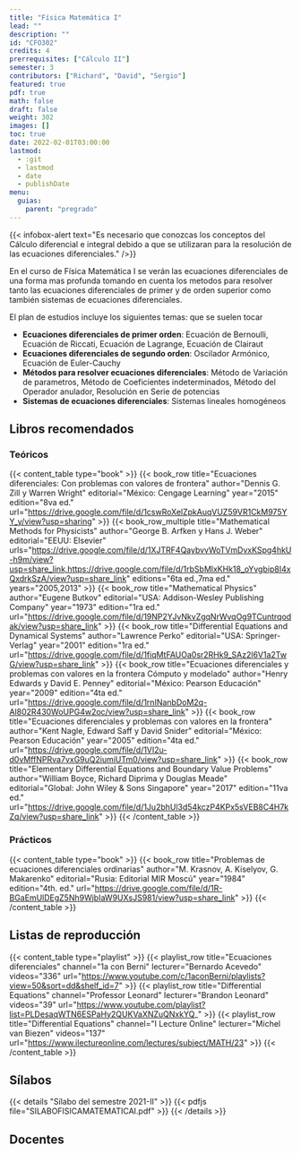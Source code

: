 ```yaml
---
title: "Física Matemática I"
lead: ""
description: ""
id: "CFO302"
credits: 4
prerrequisites: ["Cálculo II"]
semester: 3
contributors: ["Richard", "David", "Sergio"]
featured: true
pdf: true
math: false
draft: false
weight: 302
images: []
toc: true
date: 2022-02-01T03:00:00
lastmod:
  - :git
  - lastmod
  - date
  - publishDate
menu:
  guias:
    parent: "pregrado"
---
```


{{< infobox-alert text="Es necesario que conozcas los conceptos del Cálculo diferencial e integral debido a que se utilizaran para la resolución de las ecuaciones diferenciales." />}}

En el curso de Física Matemática I se verán las ecuaciones diferenciales de una forma mas profunda tomando en cuenta los metodos para resolver tanto las ecuaciones diferenciales de primer y de orden superior como también sistemas de ecuaciones diferenciales.

El plan de estudios incluye los siguientes temas: que se suelen tocar

- **Ecuaciones diferenciales de primer orden**: Ecuación de Bernoulli, Ecuación de Riccati, Ecuación de Lagrange, Ecuación de Clairaut
- **Ecuaciones diferenciales de segundo orden**: Oscilador Armónico, Ecuación de Euler-Cauchy
- **Métodos para resolver ecuaciones diferenciales**: Método de Variación de parametros, Método de Coeficientes indeterminados, Método del Operador anulador, Resolución en Serie de potencias
- **Sistemas de ecuaciones diferenciales**: Sistemas lineales homogéneos

## Libros recomendados

### Teóricos

{{< content_table type="book" >}}
  {{< book_row title="Ecuaciones diferenciales: Con problemas con valores de frontera" author="Dennis G. Zill y Warren Wright" editorial="México: Cengage Learning" year="2015" edition="8va ed." url="https://drive.google.com/file/d/1cswRoXelZpkAuqVUZ59VR1CkM975YY_y/view?usp=sharing" >}}
{{< book_row_multiple title="Mathematical Methods for Physicists" author="George B. Arfken y Hans J. Weber" editorial="EEUU: Elsevier" urls="https://drive.google.com/file/d/1XJTRF4QaybvvWoTVmDvxKSpg4hkU-h9m/view?usp=share_link,https://drive.google.com/file/d/1rbSbMlxKHk18_oYvgbip8I4xQxdrkSzA/view?usp=share_link" editions="6ta ed.,7ma ed." years="2005,2013" >}}
  {{< book_row title="Mathematical Physics" author="Eugene Butkov" editorial="USA: Addison-Wesley Publishing Company" year="1973" edition="1ra ed." url="https://drive.google.com/file/d/19NP2YJvNkvZgqNrWvqOg9TCuntrqodak/view?usp=share_link" >}}
  {{< book_row title="Differential Equations and Dynamical Systems" author="Lawrence Perko" editorial="USA: Springer-Verlag" year="2001" edition="1ra ed." url="https://drive.google.com/file/d/1fiqMtFAUOa0sr2RHk9_SAz2l6V1a2TwG/view?usp=share_link" >}}
  {{< book_row title="Ecuaciones diferenciales y problemas con valores en la frontera Cómputo y modelado" author="Henry Edwards y David E. Penney" editorial="México: Pearson Educación" year="2009" edition="4ta ed." url="https://drive.google.com/file/d/1rnINanbDoM2q-Al802R430WoUPG4w2oc/view?usp=share_link" >}}
  {{< book_row title="Ecuaciones diferenciales y problemas con valores en la frontera" author="Kent Nagle, Edward Saff y David Snider" editorial="México: Pearson Educación" year="2005" edition="4ta ed." url="https://drive.google.com/file/d/1VI2u-d0vMffNPRva7vxG9uQ2iumiUTm0/view?usp=share_link" >}}
  {{< book_row title="Elementary Differential Equations and Boundary Value Problems" author="William Boyce, Richard Diprima y Douglas Meade" editorial="Global: John Wiley & Sons Singapore" year="2017" edition="11va ed." url="https://drive.google.com/file/d/1Ju2bhUl3d54kczP4KPx5sVEB8C4H7kZq/view?usp=share_link" >}}
{{< /content_table >}}

### Prácticos

{{< content_table type="book" >}}
  {{< book_row title="Problemas de ecuaciones diferenciales ordinarias" author="M. Krasnov, A. Kiselyov, G. Makarenko" editorial="Rusia: Editorial MIR Moscú" year="1984" edition="4th. ed." url="https://drive.google.com/file/d/1R-BGaEmUlDEgZ5Nh9WjbIaW9UXsJS981/view?usp=share_link" >}}
{{< /content_table >}}

## Listas de reproducción

{{< content_table type="playlist" >}}
  {{< playlist_row title="Ecuaciones diferenciales" channel="1a con Berni" lecturer="Bernardo Acevedo" videos="336" url="https://www.youtube.com/c/1aconBerni/playlists?view=50&sort=dd&shelf_id=7" >}}
  {{< playlist_row title="Differential Equations" channel="Professor Leonard" lecturer="Brandon Leonard" videos="39" url="https://www.youtube.com/playlist?list=PLDesaqWTN6ESPaHy2QUKVaXNZuQNxkYQ_" >}}
  {{< playlist_row title="Differential Equations" channel="I Lecture Online" lecturer="Michel van Biezen" videos="137" url="https://www.ilectureonline.com/lectures/subject/MATH/23" >}}
{{< /content_table >}}

## Sílabos

{{< details "Sílabo del semestre 2021-II" >}}
  {{< pdfjs file="SILABOFISICAMATEMATICAI.pdf" >}}
{{< /details >}}

## Docentes
